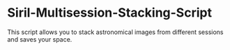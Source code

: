 # Siril-Multisession-Stacking-Script
This script allows you to stack astronomical images from different sessions and saves your space.
